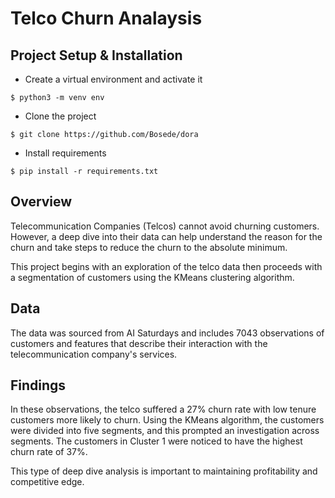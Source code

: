 # Telco Churn Analaysis

## Project Setup & Installation
- Create a virtual environment and activate it
```
$ python3 -m venv env
```
- Clone the project
```
$ git clone https://github.com/Bosede/dora
```
- Install requirements
```
$ pip install -r requirements.txt
```

## Overview
Telecommunication Companies (Telcos) cannot avoid churning customers. However, a deep dive into their data can help understand the reason for the churn and take steps to reduce the churn to the absolute minimum.

This project begins with an exploration of the telco data then proceeds with a segmentation of customers using the KMeans clustering algorithm. 

## Data
The data was sourced from AI Saturdays and includes 7043 observations of customers and features that describe their interaction with the telecommunication company's services. 


## Findings
In these observations, the telco suffered a 27% churn rate with low tenure customers more likely to churn. Using the KMeans algorithm, the customers were divided into five segments, and this prompted an investigation across segments. The customers in Cluster 1 were noticed to have the highest churn rate of 37%.

This type of deep dive analysis is important to maintaining profitability and competitive edge.